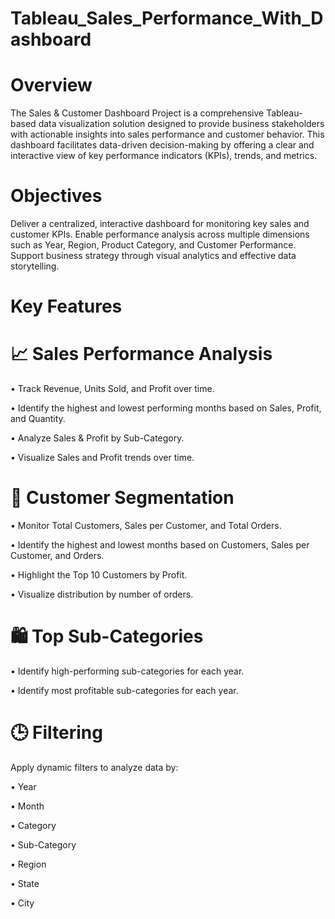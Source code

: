 # Tableau_Sales_Performance_With_Dashboard
# Overview

The Sales & Customer Dashboard Project is a comprehensive Tableau-based data visualization solution designed to provide business stakeholders with actionable insights into sales performance and customer behavior. This dashboard facilitates data-driven decision-making by offering a clear and interactive view of key performance indicators (KPIs), trends, and metrics.

# Objectives

Deliver a centralized, interactive dashboard for monitoring key sales and customer KPIs.
Enable performance analysis across multiple dimensions such as Year, Region, Product Category, and Customer Performance.
Support business strategy through visual analytics and effective data storytelling.

# Key Features

# 📈 Sales Performance Analysis

•	Track Revenue, Units Sold, and Profit over time.

•	Identify the highest and lowest performing months based on Sales, Profit, and Quantity.

•	Analyze Sales & Profit by Sub-Category.

•	Visualize Sales and Profit trends over time.




# 👤 Customer Segmentation

•	Monitor Total Customers, Sales per Customer, and Total Orders.

•	Identify the highest and lowest months based on Customers, Sales per Customer, and Orders.

•	Highlight the Top 10 Customers by Profit.

•	Visualize distribution by number of orders.




# 🛍️ Top Sub-Categories

•	Identify high-performing sub-categories for each year.

•	Identify most profitable sub-categories for each year.



# 🕒 Filtering

Apply dynamic filters to analyze data by:

•	Year

•	Month

•	Category

•	Sub-Category

•	Region

•	State

•	City
